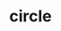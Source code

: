 ---
title: 'circle'
class: 'circle'
layout: 'layouts/circle.html'
permalink: '/circle/index.html'
---